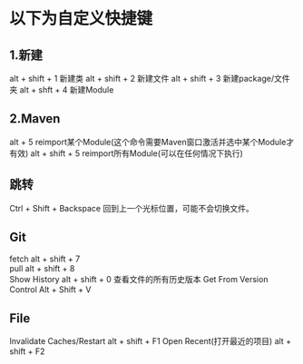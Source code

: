 # 以下为自定义快捷键

## 1.新建
alt + shift + 1     新建类
alt + shift + 2     新建文件
alt + shift + 3     新建package/文件夹
alt + shft + 4      新建Module

## 2.Maven
alt + 5             reimport某个Module(这个命令需要Maven窗口激活并选中某个Module才有效)
alt + shift + 5     reimport所有Module(可以在任何情况下执行)

## 跳转
Ctrl  + Shift + Backspace           回到上一个光标位置，可能不会切换文件。

## Git
fetch                           alt + shift + 7     
pull                            alt + shift + 8     
Show History                   alt + shift + 0     查看文件的所有历史版本
Get From Version Control        Alt + Shift + V 

## File
Invalidate Caches/Restart       alt + shift + F1
Open Recent(打开最近的项目)        alt + shift + F2
